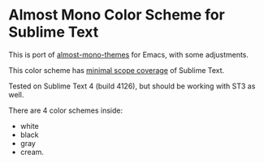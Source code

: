 # Almost Mono Color Scheme for Sublime Text

This is port of [almost-mono-themes](https://github.com/cryon/almost-mono-themes) for Emacs, with some adjustments.

This color scheme has [minimal scope coverage](https://www.sublimetext.com/docs/scope_naming.html#minimal-scope-coverage) of Sublime Text.

Tested on Sublime Text 4 (build 4126), but should be working with ST3 as well.

There are 4 color schemes inside:

- white
- black
- gray
- cream.